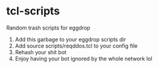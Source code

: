# tcl-scripts
Random trash scripts for eggdrop

1. Add this garbage to your eggdrop scripts dir
2. Add source scripts/reqddos.tcl to your config file
3. Rehash your shit bot
4. Enjoy having your bot ignored by the whole network lol
